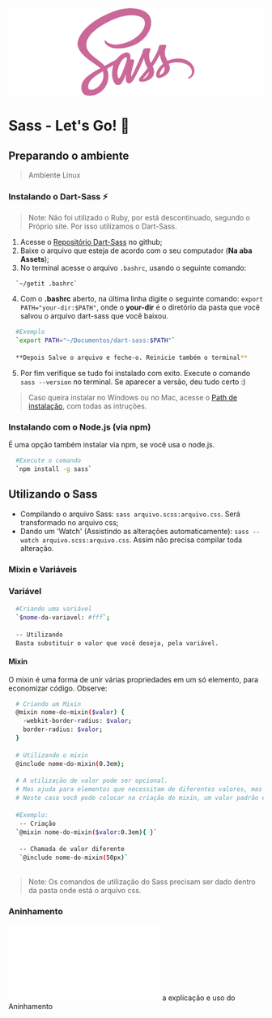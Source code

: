 ![](logo-sass.png "Logo Sass")

# Sass - Let's Go! :running:

## Preparando o ambiente
> Ambiente Linux
### Instalando o Dart-Sass :zap:
>Note: Não foi utilizado o Ruby, por está descontinuado, segundo o Próprio site. Por isso utilizamos o Dart-Sass.

1) Acesse o [Repositório Dart-Sass](https://github.com/sass/dart-sass/releases/tag/1.28.0) no github;
2) Baixe o arquivo que esteja de acordo com o seu computador (**Na aba Assets**);
3) No terminal acesse o arquivo `.bashrc`, usando o seguinte comando:
```sh 
  `~/getit .bashrc`
```
4) Com o **.bashrc** aberto, na última linha digite o seguinte comando: `export PATH="your-dir:$PATH"`, onde o **your-dir** é o diretório da pasta que você salvou o arquivo dart-sass que você baixou.
```sh 
  #Exemplo
  `export PATH="~/Documentos/dart-sass:$PATH"`
  
  **Depois Salve o arquivo e feche-o. Reinicie também o terminal**
```
5) Por fim verifique se tudo foi instalado com exito. Execute o comando `sass --version` no terminal. Se aparecer a versão, deu tudo certo :)

> Caso queira instalar no Windows ou no Mac, acesse o [Path de instalação](https://katiek2.github.io/path-doc/), com todas as intruções.

### Instalando com o Node.js (via npm)
É uma opção também instalar via npm, se você usa o node.js.
```sh 
  #Execute o comando
  `npm install -g sass`
```
## Utilizando o Sass
- Compilando o arquivo Sass: `sass arquivo.scss:arquivo.css`. Será transformado no arquivo css;
- Dando um 'Watch' (Assistindo as alterações automaticamente): `sass --watch arquivo.scss:arquivo.css`. Assim não precisa compilar toda alteração.

### Mixin e Variáveis

### Variável
```sh
  #Criando uma variável
  `$nome-da-variavel: #fff`;
  
  -- Utilizando
  Basta substituir o valor que você deseja, pela variável.
```

#### Mixin
O mixin é uma forma de unir várias propriedades em um só elemento, para economizar código. Observe: 
```sh 
  # Criando um Mixin
  @mixin nome-do-mixin($valor) {
    -webkit-border-radius: $valor;
    border-radius: $valor;
  }
  
  # Utilizando o mixin
  @include nome-do-mixin(0.3em);
  
  # A utilização de valor pode ser opcional.
  # Mas ajuda para elementos que necessitam de diferentes valores, mas que tem a mesma propriedade. 
  # Neste caso você pode colocar na criação do mixin, um valor padrão e no elemento que tenha o valor diferente, passar o valor q deseja.
  
  #Exemplo:
   -- Criação
  `@mixin nome-do-mixin($valor:0.3em){ }`
  
   -- Chamada de valor diferente
   `@include nome-do-mixin(50px)`
  
```


> Note: Os comandos de utilização do Sass precisam ser dado dentro da pasta onde está o arquivo css.

### Aninhamento
![Veja aqui](Aninhamento.md) a explicação e uso do Aninhamento

